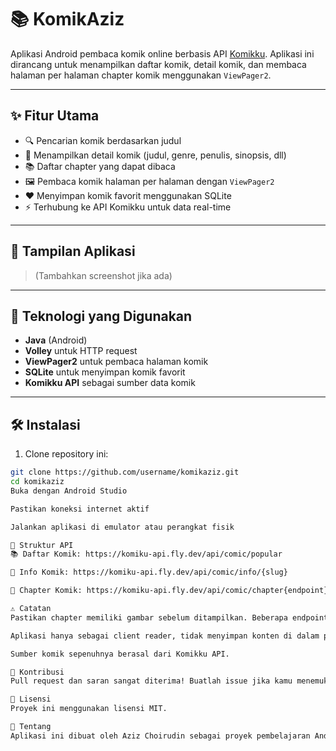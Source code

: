 # 📚 KomikAziz

Aplikasi Android pembaca komik online berbasis API [Komikku](https://github.com/Romi666/komikku-api). Aplikasi ini dirancang untuk menampilkan daftar komik, detail komik, dan membaca halaman per halaman chapter komik menggunakan `ViewPager2`.

---

## ✨ Fitur Utama

- 🔍 Pencarian komik berdasarkan judul
- 📄 Menampilkan detail komik (judul, genre, penulis, sinopsis, dll)
- 📚 Daftar chapter yang dapat dibaca
- 🖼️ Pembaca komik halaman per halaman dengan `ViewPager2`
- ❤️ Menyimpan komik favorit menggunakan SQLite
- ⚡ Terhubung ke API Komikku untuk data real-time

---

## 📱 Tampilan Aplikasi

> (Tambahkan screenshot jika ada)

---

## 🧩 Teknologi yang Digunakan

- **Java** (Android)
- **Volley** untuk HTTP request
- **ViewPager2** untuk pembaca halaman komik
- **SQLite** untuk menyimpan komik favorit
- **Komikku API** sebagai sumber data komik

---

## 🛠️ Instalasi

1. Clone repository ini:

```bash
git clone https://github.com/username/komikaziz.git
cd komikaziz
Buka dengan Android Studio

Pastikan koneksi internet aktif

Jalankan aplikasi di emulator atau perangkat fisik

🔌 Struktur API
📚 Daftar Komik: https://komiku-api.fly.dev/api/comic/popular

📄 Info Komik: https://komiku-api.fly.dev/api/comic/info/{slug}

📖 Chapter Komik: https://komiku-api.fly.dev/api/comic/chapter{endpoint}

⚠️ Catatan
Pastikan chapter memiliki gambar sebelum ditampilkan. Beberapa endpoint mungkin belum memiliki konten.

Aplikasi hanya sebagai client reader, tidak menyimpan konten di dalam perangkat.

Sumber komik sepenuhnya berasal dari Komikku API.

📩 Kontribusi
Pull request dan saran sangat diterima! Buatlah issue jika kamu menemukan bug atau ingin menambahkan fitur.

📄 Lisensi
Proyek ini menggunakan lisensi MIT.

🙋 Tentang
Aplikasi ini dibuat oleh Aziz Choirudin sebagai proyek pembelajaran Android dan integrasi API publik.
